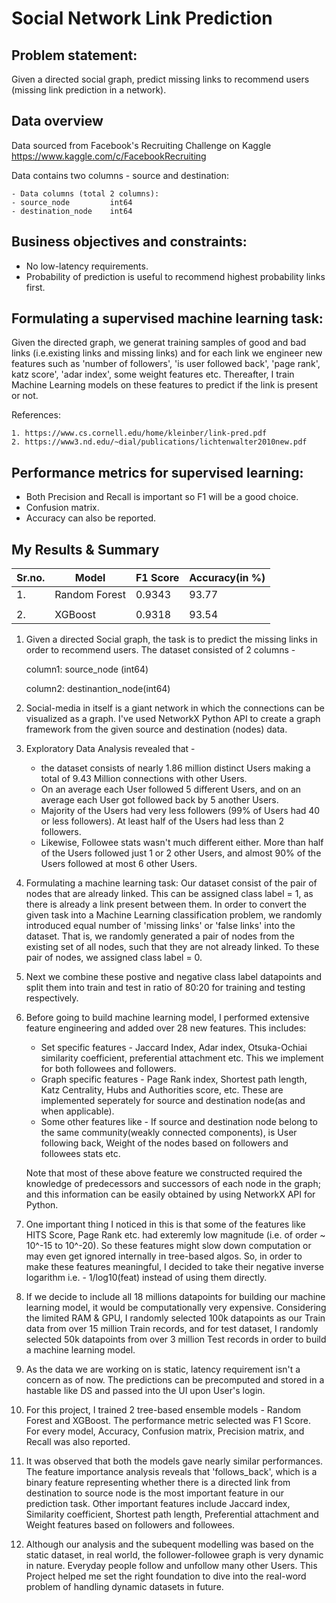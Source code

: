 # Social Network Link Prediction

## Problem statement: 
Given a directed social graph, predict missing links to recommend users (missing link prediction in a network).

## Data overview
Data  sourced from Facebook's Recruiting Challenge on Kaggle https://www.kaggle.com/c/FacebookRecruiting  

Data contains two columns - source and destination:

    - Data columns (total 2 columns):  
    - source_node         int64  
    - destination_node    int64  


## Business objectives and constraints:  
- No low-latency requirements.
- Probability of prediction is useful to recommend highest probability links first. 

## Formulating a supervised machine learning task:

Given the directed graph, we generat training samples of good and bad links (i.e.existing links and missing links) and for each link we engineer new features such as 'number of followers', 'is user followed back', 'page rank', katz score', 'adar index', some weight features etc. Thereafter, I train Machine Learning models on these features to predict if the link is present or not. 

   References: 
   
    1. https://www.cs.cornell.edu/home/kleinber/link-pred.pdf
    2. https://www3.nd.edu/~dial/publications/lichtenwalter2010new.pdf


## Performance metrics for supervised learning:  
- Both Precision and Recall is important so F1 will be a good choice.
- Confusion matrix. 
- Accuracy can also be reported. 

## My Results & Summary

     
| Sr.no. |     Model     | F1 Score | Accuracy(in %) |
|--------|---------------|----------|----------------|      
|   1.   | Random Forest |  0.9343  |     93.77      |
|        |               |          |                |
|   2.   |    XGBoost    |  0.9318  |     93.54      |
        

1. Given a directed Social graph, the task is to predict the missing links in order to recommend users. The dataset consisted of 2 columns -

    column1: source_node (int64)

    column2: destinantion_node(int64)
  

2. Social-media in itself is a giant network in which the connections can be visualized as a graph. I've used NetworkX Python API to create a graph framework from the given source and destination (nodes) data. 


3. Exploratory Data Analysis revealed that - 
    * the dataset consists of nearly 1.86 million distinct Users making a total of 9.43 Million connections with other Users. 
    * On an average each User followed 5 different Users, and on an average each User got followed back by 5 another Users.
    * Majority of the Users had very less followers (99% of Users had 40 or less followers). At least half of the Users had less than 2 followers. 
    * Likewise, Followee stats wasn't much different either. More than half of the Users followed just 1 or 2 other Users, and almost 90% of the Users followed at most 6 other Users.
  

4. Formulating a machine learning task: Our dataset consist of the pair of nodes that are already linked. This can be assigned class label = 1, as there is already a link present between them. In order to convert the given task into a Machine Learning classification problem, we randomly introduced equal number of 'missing links' or 'false links' into the dataset. That is, we randomly generated a pair of nodes from the existing set of all nodes, such that they are not already linked. To these pair of nodes, we assigned class label = 0.


5. Next we combine these postive and negative class label datapoints and split them into train and test in ratio of 80:20 for training and testing respectively. 


6. Before going to build machine learning model, I performed extensive feature engineering and added over 28 new features. This includes: 
    * Set specific features - Jaccard Index, Adar index, Otsuka-Ochiai similarity coefficient, preferential attachment etc. This we implement for both followees and followers. 
    * Graph specific features - Page Rank index, Shortest path length, Katz Centrality, Hubs and Authorities score, etc. These are implemented seperately for source and destination node(as and when applicable).
    * Some other features like - If source and destination node belong to the same community(weakly connected components), is User following back, Weight of the nodes based on followers and followees stats etc. 
  
    Note that most of these above feature we constructed required the knowledge of predecessors and successors of each node in the graph; and this information can be easily obtained by using NetworkX API for Python. 


7. One important thing I noticed in this is that some of the features like HITS Score, Page Rank etc. had exteremly low magnitude (i.e. of order ~ 10^-15 to 10^-20). So these features might slow down computation or may even get ignored internally in tree-based algos. So, in order to make these features meaningful, I decided to take their negative inverse logarithm i.e. - 1/log10(feat) instead of using them directly. 


8. If we decide to include all 18 millions datapoints for building our machine learning model, it would be computationally very expensive. Considering the limited RAM & GPU, I randomly selected 100k datapoints as our Train data from over 15 million Train records, and for test dataset, I randomly selected 50k datapoints from over 3 million Test records in order to build a machine learning model. 


9. As the data we are working on is static, latency requirement isn't a concern as of now. The predictions can be precomputed and stored in a hastable like DS and passed into the UI upon User's login.  


10. For this project, I trained 2 tree-based ensemble models - Random Forest and XGBoost. The performance metric selected was F1 Score. For every model, Accuracy, Confusion matrix, Precision matrix, and Recall was also reported.


11. It was observed that both the models gave nearly similar performances. The feature importance analysis reveals that 'follows_back', which is a binary feature representing whether there is a directed link from destination to source node is the most important feature in our prediction task. Other important features include Jaccard index, Similarity coefficient, Shortest path length, Preferential attachment and Weight features based on followers and followees. 


12. Although our analysis and the subequent modelling was based on the static dataset, in real world, the follower-followee graph is very dynamic in nature. Everyday people follow and unfollow many other Users. This Project helped me set the right foundation to dive into the real-word problem of handling dynamic datasets in future. 
